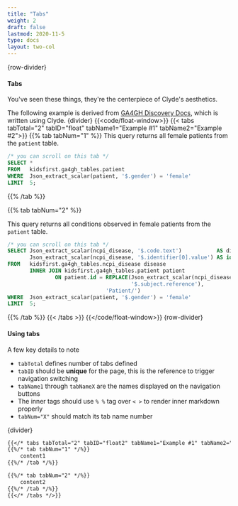 ```yaml
---
title: "Tabs"
weight: 2
draft: false
lastmod: 2020-11-5
type: docs
layout: two-col
---
```

{row-divider}
#### Tabs
You've seen these things, they're the centerpiece of Clyde's aesthetics. 

The following example is derived from [GA4GH Discovery Docs](https://github.com/ga4gh-discovery/ga4gh-search/), which is written using Clyde.
{divider}
{{<code/float-window>}}
{{< tabs tabTotal="2" tabID="float" tabName1="Example #1" tabName2="Example #2">}}
{{% tab tabNum="1" %}}
This query returns all female patients from the `patient` table.
``` SQL
/* you can scroll on this tab */
SELECT * 
FROM   kidsfirst.ga4gh_tables.patient 
WHERE  Json_extract_scalar(patient, '$.gender') = 'female' 
LIMIT  5; 
```
{{% /tab %}}

{{% tab tabNum="2" %}}

This query returns all conditions observed in female patients from the `patient` table.
``` SQL
/* you can scroll on this tab */
SELECT Json_extract_scalar(ncpi_disease, '$.code.text')           AS disease, 
       Json_extract_scalar(ncpi_disease, '$.identifier[0].value') AS identifier 
FROM   kidsfirst.ga4gh_tables.ncpi_disease disease 
       INNER JOIN kidsfirst.ga4gh_tables.patient patient 
               ON patient.id = REPLACE(Json_extract_scalar(ncpi_disease, 
                                       '$.subject.reference'), 
                               'Patient/') 
WHERE  Json_extract_scalar(patient, '$.gender') = 'female' 
LIMIT  5; 
```
{{% /tab %}}
{{< /tabs >}}
{{</code/float-window>}}
{row-divider}
#### Using tabs
A few key details to note
- `tabTotal` defines number of tabs defined
- `tabID` should be **unique** for the page, this is the reference to trigger navigation switching
- `tabName1` through `tabNameX` are the names displayed on the navigation buttons
- The inner tags should use `% %` tag over `< >` to render inner markdown properly
- `tabNum="X"` should match its tab name number

{divider}
``` markdown
{{</* tabs tabTotal="2" tabID="float2" tabName1="Example #1" tabName2="Example #2" */>}}
{{%/* tab tabNum="1" */%}}
    content1 
{{%/* /tab */%}}

{{%/* tab tabNum="2" */%}}
    content2
{{%/* /tab */%}}
{{</* /tabs */>}}
```
